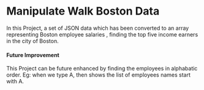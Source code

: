 # Manipulate Walk Boston Data 
In this Project, a set of JSON data which has been converted to an array representing Boston employee salaries , finding the top five income earners in the city of Boston. 

#### Future Improvement
This Project can be future enhanced by finding the employees in alphabatic order.
Eg: when we type A, then shows the list of employees names start with A.
